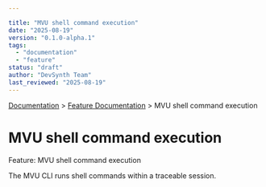```yaml
---

title: "MVU shell command execution"
date: "2025-08-19"
version: "0.1.0-alpha.1"
tags:
  - "documentation"
  - "feature"
status: "draft"
author: "DevSynth Team"
last_reviewed: "2025-08-19"
---
```

<div class="breadcrumbs">
<a href="../index.md">Documentation</a> &gt; <a href="index.md">Feature Documentation</a> &gt; MVU shell command execution
</div>

# MVU shell command execution

Feature: MVU shell command execution

The MVU CLI runs shell commands within a traceable session.
